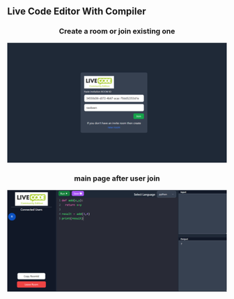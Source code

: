 ## Live Code Editor With Compiler

<div align="center">
    <h3>Create a room or join existing one</h3>
    <img src="/screeenshots/live1.png" width="900px"</img> 
</div>

<div align="center">
    <h3>main page after user join</h3>
    <img src="/screeenshots/live2.png" width="900px"</img> 
</div>

